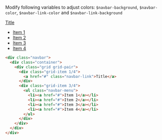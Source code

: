 Modify following variables to adjust colors: `$navbar-background`,
`$navbar-color`, `$navbar-link-color` and `$navbar-link-background`

<div class="example">
  <div class="navbar">
    <div class="container">
      <div class="grid grid-pair">
        <div class="grid-item 1/4">
          <a href="#" class="navbar-link">Title</a>
        </div>
        <div class="grid-item 3/4">
          <ul class="navbar-menu">
            <li><a href="#">Item 1</a></li>
            <li><a href="#">Item 2</a></li>
            <li><a href="#">Item 3</a></li>
            <li><a href="#">Item 4</a></li>
          </ul>
        </div>
      </div>
    </div>
  </div>
</div>

```html
<div class="navbar">
  <div class="container">
    <div class="grid grid-pair">
      <div class="grid-item 1/4">
        <a href="#" class="navbar-link">Title</a>
      </div>
      <div class="grid-item 3/4">
        <ul class="navbar-menu">
          <li><a href="#">Item 1</a></li>
          <li><a href="#">Item 2</a></li>
          <li><a href="#">Item 3</a></li>
          <li><a href="#">Item 4</a></li>
        </ul>
      </div>
    </div>
  </div>
</div>
```
